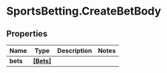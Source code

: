 # SportsBetting.CreateBetBody

## Properties
Name | Type | Description | Notes
------------ | ------------- | ------------- | -------------
**bets** | [**[Bets]**](Bets.md) |  | 
